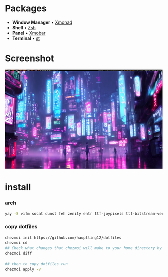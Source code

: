 # Packages
- **Window Manager** • [Xmonad](https://xmonad.org/)
- **Shell** • [Zsh](https://www.zsh.org)
- **Panel** • [Xmobar](https://github.com/jaor/xmobar)
- **Terminal** • [st](https://st.suckless.org/)

# Screenshot
![screenshot.png](./screenshot.png)

# install
### **arch**
````sh
yay -S vifm socat dunst feh zenity entr ttf-joypixels ttf-bitstream-vera chezmoi fzf urlscan lxsession light
````
### **copy dotfiles**
````sh
chezmoi init https://github.com/hauptling12/dotfiles
chezmoi cd
## Check what changes that chezmoi will make to your home directory by running:
chezmoi diff

## then to copy dotfiles run
chezmoi apply -v
````
